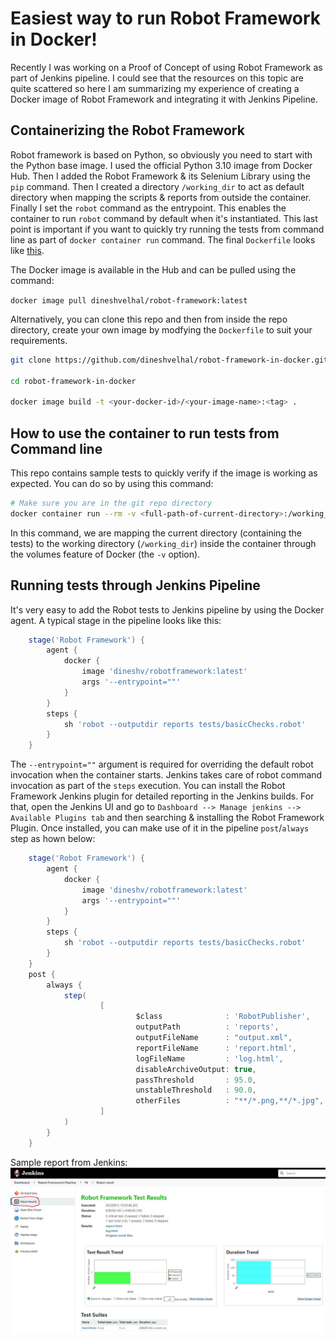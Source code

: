 # Easiest way to run Robot Framework in Docker!

Recently I was working on a Proof of Concept of using Robot Framework as part of Jenkins pipeline. I could see that the resources on this topic are quite scattered so here I am summarizing my experience of creating a Docker image of Robot Framework and integrating it with Jenkins Pipeline.

## Containerizing the Robot Framework
Robot framework is based on Python, so obviously you need to start with the Python base image. I used the official Python 3.10 image from Docker Hub. Then I added the Robot Framework & its Selenium Library using the `pip` command. Then I created a directory `/working_dir` to act as default directory when mapping the scripts & reports from outside the container. Finally I set the `robot` command as the entrypoint. This enables the container to run `robot` command by default when it's instantiated. This last point is important if you want to quickly try running the tests from command line as part of `docker container run` command.
The final `Dockerfile` looks like [this](Dockerfile).


The Docker image is available in the Hub and can be pulled using the command:

`docker image pull dineshvelhal/robot-framework:latest`

Alternatively, you can clone this repo and then from inside the repo directory, create your own image by modfying the `Dockerfile` to suit your requirements.
```bash
git clone https://github.com/dineshvelhal/robot-framework-in-docker.git

cd robot-framework-in-docker

docker image build -t <your-docker-id>/<your-image-name>:<tag> . 
```

## How to use the container to run tests from Command line
This repo contains sample tests to quickly verify if the image is working as expected. You can do so by using this command:
```bash
# Make sure you are in the git repo directory
docker container run --rm -v <full-path-of-current-directory>:/working_dir  dineshvelhal/robot-framework:latest --outputdir reports tests/basicChecks.robot
```
In this command, we are mapping the current directory (containing the tests) to the working directory (`/working_dir`) inside the container through the volumes feature of Docker (the `-v` option).

## Running tests through Jenkins Pipeline

It's very easy to add the Robot tests to Jenkins pipeline by using the Docker agent. A typical stage in the pipeline looks like this:

```groovy
    stage('Robot Framework') {
        agent {
            docker {
                image 'dineshv/robotframework:latest'
                args '--entrypoint=""'
            }
        }
        steps {
            sh 'robot --outputdir reports tests/basicChecks.robot'
        }
    }
```
The `--entrypoint=""` argument is required for overriding the default robot invocation when the container starts. Jenkins takes care of robot command invocation as part of the `steps` execution.
You can install the Robot Framework Jenkins plugin for detailed reporting in the Jenkins builds. For that, open the Jenkins UI and go to `Dashboard --> Manage jenkins --> Available Plugins tab` and then searching & installing the Robot Framework Plugin. 
Once installed, you can make use of it in the pipeline `post`/`always` step as hown below:
```groovy
    stage('Robot Framework') {
        agent {
            docker {
                image 'dineshv/robotframework:latest'
                args '--entrypoint=""'
            }
        }
        steps {
            sh 'robot --outputdir reports tests/basicChecks.robot'
        }
    }
    post {
        always {
            step(
                    [
                            $class              : 'RobotPublisher',
                            outputPath          : 'reports',
                            outputFileName      : "output.xml",
                            reportFileName      : 'report.html',
                            logFileName         : 'log.html',
                            disableArchiveOutput: true,
                            passThreshold       : 95.0,
                            unstableThreshold   : 90.0,
                            otherFiles          : "**/*.png,**/*.jpg",
                    ]
            )
        }
    }
```

Sample report from Jenkins:
![Jenkins Build](jenkins.JPG)



